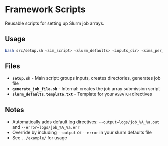 # Framework Scripts

Reusable scripts for setting up Slurm job arrays.

## Usage

```bash
bash src/setup.sh <sim_script> <slurm_defaults> <inputs_dir> <sims_per_job> <prefix>
```

## Files

- **`setup.sh`** - Main script: groups inputs, creates directories, generates job file
- **`generate_job_file.sh`** - Internal: creates the job array submission script
- **`slurm_defaults.template.txt`** - Template for your `#SBATCH` directives

## Notes

- Automatically adds default log directives: `--output=logs/job_%A_%a.out` and `--error=logs/job_%A_%a.err`
- Override by including `--output` or `--error` in your slurm defaults file
- See `../example/` for usage

